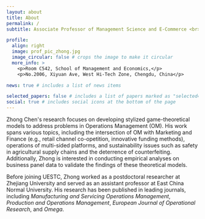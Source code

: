 ```yaml
---
layout: about
title: About
permalink: /
subtitle: Associate Professor of Management Science and E-Commerce <br> School of Management and Economics, University of Electronic Science and Technology of China (UESTC) #<a href='#'>Affiliations</a>. Address. Contacts. Moto. Etc.

profile:
  align: right
  image: prof_pic_zhong.jpg
  image_circular: false # crops the image to make it circular
  more_info: >
    <p>Room C542, School of Management and Economics,</p>
    <p>No.2006, Xiyuan Ave, West Hi-Tech Zone, Chengdu, China</p>

news: true # includes a list of news items

selected_papers: false # includes a list of papers marked as "selected={true}"
social: true # includes social icons at the bottom of the page
---
```




Zhong Chen's research focuses on developing stylized game-theoretical models to address problems in Operations Management (OM). His work spans various topics, including the intersection of OM with Marketing and Finance (e.g., retail channel co-opetition, innovative funding methods), operations of multi-sided platforms, and sustainability issues such as safety in agricultural supply chains and the deterrence of counterfeiting. Additionally, Zhong is interested in conducting empirical analyses on business panel data to validate the findings of these theoretical models.

Before joining UESTC, Zhong worked as a postdoctoral researcher at Zhejiang University and served as an assistant professor at East China Normal University. His research has been published in leading journals, including *Manufacturing and Servicing Operations Management*, *Production and Operations Management*, *European Journal of Operational Research*, and *Omega*.

